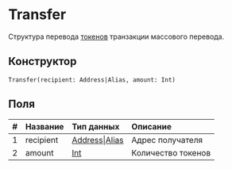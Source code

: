 # Transfer

Структура перевода [токенов](/ru/blockchain/token) транзакции массового перевода.

## Конструктор

``` ride
Transfer(recipient: Address|Alias, amount: Int)
```

## Поля

| # | Название | Тип данных | Описание |
| :--- | :--- | :--- | :--- |
| 1 | recipient | [Address](/ru/ride/structures/common-structures/address)&#124;[Alias](/ru/ride/structures/common-structures/alias) | Адрес получателя |
| 2 | amount | [Int](/ru/ride/data-types/int) | Количество токенов |
